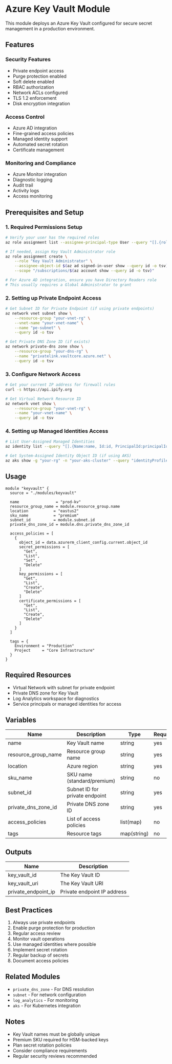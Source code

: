 # Azure Key Vault Module

This module deploys an Azure Key Vault configured for secure secret management in a production environment.

## Features

### Security Features
- Private endpoint access
- Purge protection enabled
- Soft delete enabled
- RBAC authorization
- Network ACLs configured
- TLS 1.2 enforcement
- Disk encryption integration

### Access Control
- Azure AD integration
- Fine-grained access policies
- Managed identity support
- Automated secret rotation
- Certificate management

### Monitoring and Compliance
- Azure Monitor integration
- Diagnostic logging
- Audit trail
- Activity logs
- Access monitoring

## Prerequisites and Setup

### 1. Required Permissions Setup

```bash
# Verify your user has the required roles
az role assignment list --assignee-principal-type User --query "[].{role:roleDefinitionName}" -o table

# If needed, assign Key Vault Administrator role
az role assignment create \
    --role "Key Vault Administrator" \
    --assignee-object-id $(az ad signed-in-user show --query id -o tsv) \
    --scope "/subscriptions/$(az account show --query id -o tsv)"

# For Azure AD integration, ensure you have Directory Readers role
# This usually requires a Global Administrator to grant
```

### 2. Setting up Private Endpoint Access

```bash
# Get Subnet ID for Private Endpoint (if using private endpoints)
az network vnet subnet show \
    --resource-group "your-vnet-rg" \
    --vnet-name "your-vnet-name" \
    --name "pe-subnet" \
    --query id -o tsv

# Get Private DNS Zone ID (if exists)
az network private-dns zone show \
    --resource-group "your-dns-rg" \
    --name "privatelink.vaultcore.azure.net" \
    --query id -o tsv
```

### 3. Configure Network Access

```bash
# Get your current IP address for firewall rules
curl -s https://api.ipify.org

# Get Virtual Network Resource ID
az network vnet show \
    --resource-group "your-vnet-rg" \
    --name "your-vnet-name" \
    --query id -o tsv
```

### 4. Setting up Managed Identities Access

```bash
# List User-Assigned Managed Identities
az identity list --query "[].{Name:name, Id:id, PrincipalId:principalId}" -o table

# Get System-Assigned Identity Object ID (if using AKS)
az aks show -g "your-rg" -n "your-aks-cluster" --query "identityProfile.kubeletidentity.objectId" -o tsv
```

## Usage

```hcl
module "keyvault" {
  source = "./modules/keyvault"

  name                = "prod-kv"
  resource_group_name = module.resource_group.name
  location           = "eastus2"
  sku_name           = "premium"
  subnet_id          = module.subnet.id
  private_dns_zone_id = module.dns.private_dns_zone_id

  access_policies = [
    {
      object_id = data.azurerm_client_config.current.object_id
      secret_permissions = [
        "Get",
        "List",
        "Set",
        "Delete"
      ]
      key_permissions = [
        "Get",
        "List",
        "Create",
        "Delete"
      ]
      certificate_permissions = [
        "Get",
        "List",
        "Create",
        "Delete"
      ]
    }
  ]

  tags = {
    Environment = "Production"
    Project     = "Core Infrastructure"
  }
}
```

## Required Resources
- Virtual Network with subnet for private endpoint
- Private DNS zone for Key Vault
- Log Analytics workspace for diagnostics
- Service principals or managed identities for access

## Variables

| Name | Description | Type | Required | Default |
|------|-------------|------|----------|---------|
| name | Key Vault name | string | yes | - |
| resource_group_name | Resource group name | string | yes | - |
| location | Azure region | string | yes | - |
| sku_name | SKU name (standard/premium) | string | no | "standard" |
| subnet_id | Subnet ID for private endpoint | string | yes | - |
| private_dns_zone_id | Private DNS zone ID | string | yes | - |
| access_policies | List of access policies | list(map) | no | [] |
| tags | Resource tags | map(string) | no | {} |

## Outputs

| Name | Description |
|------|-------------|
| key_vault_id | The Key Vault ID |
| key_vault_uri | The Key Vault URI |
| private_endpoint_ip | Private endpoint IP address |

## Best Practices
1. Always use private endpoints
2. Enable purge protection for production
3. Regular access review
4. Monitor vault operations
5. Use managed identities where possible
6. Implement secret rotation
7. Regular backup of secrets
8. Document access policies

## Related Modules
- `private_dns_zone` - For DNS resolution
- `subnet` - For network configuration
- `log_analytics` - For monitoring
- `aks` - For Kubernetes integration

## Notes
- Key Vault names must be globally unique
- Premium SKU required for HSM-backed keys
- Plan secret rotation policies
- Consider compliance requirements
- Regular security reviews recommended